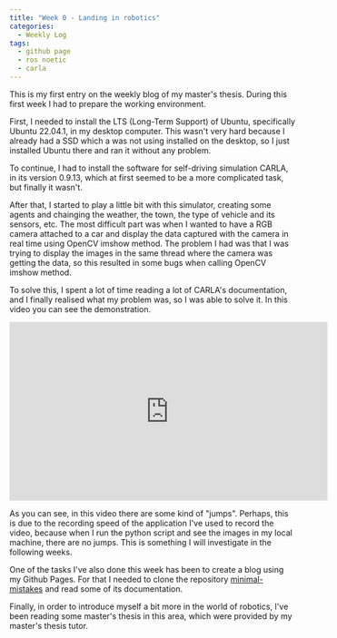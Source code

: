 ```yaml
---
title: "Week 0 - Landing in robotics"
categories:
  - Weekly Log
tags:
  - github page
  - ros noetic
  - carla
---
```


This is my first entry on the weekly blog of my master's thesis. During this first week I had to prepare the working environment. 

First, I needed to install the LTS (Long-Term Support) of Ubuntu, specifically Ubuntu 22.04.1, in my desktop computer. This wasn't very hard because I already had a SSD which a was not using installed on the desktop, so I just installed Ubuntu there and ran it without any problem.

To continue, I had to install the software for self-driving simulation CARLA, in its version 0.9.13, which at first seemed to be a more complicated task, but finally it wasn't. 

After that, I started to play a little bit with this simulator, creating some agents and chainging the weather, the town, the type of vehicle and its sensors, etc. The most difficult part was when I wanted to have a RGB camera attached to a car and display the data captured with the camera in real time using OpenCV imshow method. The problem I had was that I was trying to display the images in the same thread where the camera was getting the data, so this resulted in some bugs when calling OpenCV imshow method.


To solve this, I spent a lot of time reading a lot of CARLA's documentation, and I finally realised what my problem was, so I was able to solve it. In this video you can see the demonstration.

<iframe width="560" height="315" src="https://www.youtube.com/embed/ma7VWEXHIbY" title="YouTube video player" frameborder="0" allow="accelerometer; autoplay; clipboard-write; encrypted-media; gyroscope; picture-in-picture" allowfullscreen></iframe>


As you can see, in this video there are some kind of "jumps". Perhaps, this is due to the recording speed of the application I've used to record the video, because when I run the python script and see the images in my local machine, there are no jumps. This is something I will investigate in the following weeks.


One of the tasks I've also done this week has been to create a blog using my Github Pages. For that I needed to clone the repository [minimal-mistakes](https://github.com/mmistakes/minimal-mistakes) and read some of its documentation.


Finally, in order to introduce myself a bit more in the world of robotics, I've been reading some master's thesis in this area, which were provided by my master's thesis tutor.